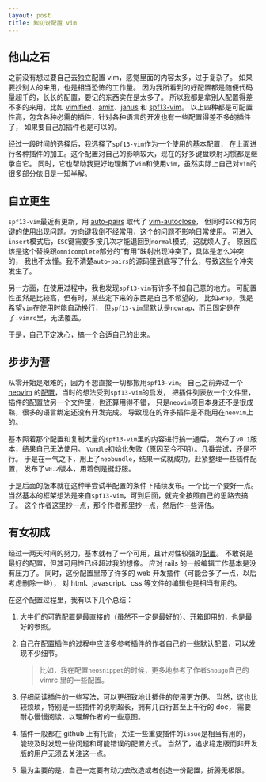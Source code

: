 ```yaml
---
layout: post
title: 絮叨说配置 vim
---
```


## 他山之石
之前没有想过要自己去独立配置 vim，感觉里面的内容太多，过于复杂了。
如果要抄别人的来用，也是相当恐怖的工作量。
因为我所看到的好配置都是随便代码量超千的，长长的配置，要记的东西实在是太多了。
所以我都是拿别人配置得差不多的来用，比如 [vimified][1]、[amix][2]、[janus][3] 和 [spf13-vim][4]。
以上四种都是可配置性高，包含各种必需的插件，针对各种语言的开发也有一些配置得差不多的插件了，
如果要自己加插件也是可以的。

经过一段时间的选择后，我选择了`spf13-vim`作为一个使用的基本配置，
在上面进行各种插件的加工。这个配置对自己的影响较大，现在的好多键盘映射习惯都是继承自它。
同时，它也帮助我更好地理解了`vim`和使用`vim`，虽然实际上自己对`vim`的很多部分依旧是一知半解。

## 自立更生
`spf13-vim`最近有更新，用 [auto-pairs][5] 取代了 [vim-autoclose][6]，
但同时`ESC`和方向键的使用出现问题。方向键我倒不经常用，这个的问题不影响日常使用。
可进入`insert`模式后，`ESC`键需要多按几次才能退回到`normal`模式，这就烦人了。
原因应该是这个替换跟`omnicomplete`部分的“有用”映射出现冲突了，具体是怎么冲突的，
我也不太懂。我不清楚`auto-pairs`的源码里到底写了什么，导致这些个冲突发生了。

另一方面，在使用过程中，我也发现`spf13-vim`有许多不如自己意的地方。
可配置性虽然是比较高，但有时，某些定下来的东西是自己不希望的。
比如`wrap`，我是希望`vim`在使用时能自动换行，
但`spf13-vim`里默认是`nowrap`，而且固定是在了`.vimrc`里，无法覆盖。

于是，自己下定决心，搞一个合适自己的出来。

## 步步为营
从零开始是艰难的，因为不想直接一切都搬用`spf13-vim`。
自己之前弄过一个 [neovim][7] 的[配置][8]，当时的想法受到`spf13-vim`的启发，
把插件列表放一个文件里，插件的配置放另一个文件里，也还算用得不错，
只是`neovim`项目本身还不是很成熟，很多的语言绑定还没有开发完成。
导致现在的许多插件是不能用在`neovim`上的。

基本照着那个配置和复制大量的`spf13-vim`里的内容进行搞一通后，
发布了`v0.1`版本，结果自己无法使用。
`Vundle`初始化失败（原因至今不明）。几番尝试，还是不行。
于是在一气之下，用上了`neobundle`，结果一试就成功。赶紧整理一些插件配置，
发布了`v0.2`版本，用着倒是挺舒服。

于是后面的版本就在这种半尝试半配置的条件下陆续发布。一个比一个要好一点。
当然基本的框架想法是来自`spf13-vim`，可到后面，就完全按照自己的思路去搞了。
这个作者这里抄一点，那个作者那里抄一点，然后作一些评估。

## 有女初成
经过一两天时间的努力，基本就有了一个可用，且针对性较强的[配置][9]。
不敢说是最好的配置，但其可用性已经超过我的想像。
应对 rails 的一般编辑工作基本是没有压力了。
同时，这份配置里带了许多的 web 开发插件（可能会多了一点，以后考虑删除一些），
对 html、javascript、css 等文件的编辑也是相当有用的。

在这个配置过程里，我有以下几个总结：

1. 大牛们的可靠配置是最直接的（虽然不一定是最好的）、开箱即用的，也是最好的参照。

2. 自己在配置插件的过程中应该多参考插件的作者自己的一些默认配置，可以发现不少细节。

    > 比如，我在配置`neosnippet`的时候，更多地参考了作者`Shougo`自己的 vimrc
    > 里的一些配置。

3. 仔细阅读插件的一些写法，可以更细致地让插件的使用更方便。
当然，这也比较烦琐，特别是一些插件的说明超长，拥有几百行甚至上千行的 doc，
需要耐心慢慢阅读，以理解作者的一些意图。

4. 插件一般都在 github 上有托管，关注一些重要插件的`issue`是相当有用的，
能较及时发现一些问题和可能错误的配置方式。
当然了，追求稳定版而非开发版的用户无须去关注这一点。

5. 最为主要的是，自己一定要有动力去改造或者创造一份配置，折腾无极限。

[1]: https://github.com/zaiste/vimified
[2]: https://github.com/amix/vimrc
[3]: https://github.com/carlhuda/janus
[4]: https://github.com/spf13/spf13-vim
[5]: https://github.com/jiangmiao/auto-pairs
[6]: https://github.com/spf13/vim-autoclose
[7]: https://github.com/neovim/neovim
[8]: https://github.com/gisphm/myneovimrc
[9]: https://github.com/gisphm/myvimrc
